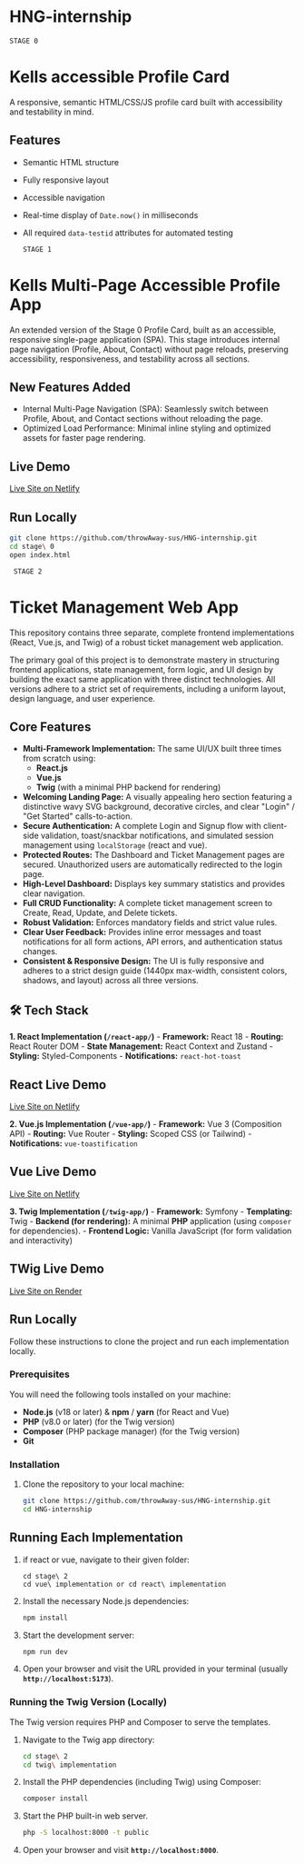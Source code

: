# HNG-internship

    STAGE 0
     
# Kells accessible Profile Card

A responsive, semantic HTML/CSS/JS profile card built with accessibility and testability in mind.

## Features
- Semantic HTML structure
- Fully responsive layout
- Accessible navigation
- Real-time display of `Date.now()` in milliseconds
- All required `data-testid` attributes for automated testing

      STAGE 1

# Kells Multi-Page Accessible Profile App

An extended version of the Stage 0 Profile Card, built as an accessible, responsive single-page application (SPA).
This stage introduces internal page navigation (Profile, About, Contact) without page reloads, preserving accessibility, responsiveness, and testability across all sections.

## New Features Added
- Internal Multi-Page Navigation (SPA): Seamlessly switch between Profile, About, and Contact sections without reloading the page.
- Optimized Load Performance: Minimal inline styling and optimized assets for faster page rendering.

## Live Demo
[Live Site on Netlify](https://kells-hng-stage1.netlify.app/)

## Run Locally
```bash
git clone https://github.com/throwAway-sus/HNG-internship.git
cd stage\ 0
open index.html
```

     STAGE 2

# Ticket Management Web App

This repository contains three separate, complete frontend implementations (React, Vue.js, and Twig) of a robust ticket management web application.

The primary goal of this project is to demonstrate mastery in structuring frontend applications, state management, form logic, and UI design by building the exact same application with three distinct technologies. All versions adhere to a strict set of requirements, including a uniform layout, design language, and user experience.

## Core Features

- **Multi-Framework Implementation:** The same UI/UX built three times from scratch using:
    - **React.js**
    - **Vue.js**
    - **Twig** (with a minimal PHP backend for rendering)
- **Welcoming Landing Page:** A visually appealing hero section featuring a distinctive wavy SVG background, decorative circles, and clear "Login" / "Get Started" calls-to-action.
- **Secure Authentication:** A complete Login and Signup flow with client-side validation, toast/snackbar notifications, and simulated session management using `localStorage` (react and vue).
- **Protected Routes:** The Dashboard and Ticket Management pages are secured. Unauthorized users are automatically redirected to the login page.
- **High-Level Dashboard:** Displays key summary statistics and provides clear navigation.
- **Full CRUD Functionality:** A complete ticket management screen to Create, Read, Update, and Delete tickets.
- **Robust Validation:** Enforces mandatory fields and strict value rules.
- **Clear User Feedback:** Provides inline error messages and toast notifications for all form actions, API errors, and authentication status changes.
- **Consistent & Responsive Design:** The UI is fully responsive and adheres to a strict design guide (1440px max-width, consistent colors, shadows, and layout) across all three versions.

## 🛠 Tech Stack

 **1. React Implementation (`/react-app/`)**
    - **Framework:** React 18
    - **Routing:** React Router DOM
    - **State Management:** React Context and Zustand
    - **Styling:** Styled-Components
    - **Notifications:** `react-hot-toast`

## React Live Demo
[Live Site on Netlify](https://kells-hng-stage2-reactimpt.netlify.app/)

**2. Vue.js Implementation (`/vue-app/`)**
    - **Framework:** Vue 3 (Composition API)
    - **Routing:** Vue Router
    - **Styling:** Scoped CSS (or Tailwind)
    - **Notifications:** `vue-toastification`

## Vue Live Demo
[Live Site on Netlify](https://kells-hng-stage2-vueimpt.netlify.app/)

 **3. Twig Implementation (`/twig-app/`)**
    - **Framework:** Symfony
    - **Templating:** Twig
    - **Backend (for rendering):** A minimal **PHP** application (using `composer` for dependencies).
    - **Frontend Logic:** Vanilla JavaScript (for form validation and interactivity)

## TWig Live Demo
[Live Site on Render]()
    

## Run Locally

Follow these instructions to clone the project and run each implementation locally.

### Prerequisites

You will need the following tools installed on your machine:

* **Node.js** (v18 or later) & **npm** / **yarn** (for React and Vue)
* **PHP** (v8.0 or later) (for the Twig version)
* **Composer** (PHP package manager) (for the Twig version)
* **Git**

### Installation

1.  Clone the repository to your local machine:
    ```sh
    git clone https://github.com/throwAway-sus/HNG-internship.git
    cd HNG-internship
    ```
## Running Each Implementation
    
1. if react or vue, navigate to their given folder:
    ```
    cd stage\ 2 
    cd vue\ implementation or cd react\ implementation
    ```
2.  Install the necessary Node.js dependencies:
    ```sh
    npm install
    ```
3.  Start the development server:
    ```sh
    npm run dev
    ```
4.  Open your browser and visit the URL provided in your terminal (usually **`http://localhost:5173`**).

### Running the Twig Version (Locally)

The Twig version requires PHP and Composer to serve the templates.

1.  Navigate to the Twig app directory:
    ```sh
    cd stage\ 2
    cd twig\ implementation
    ```
2.  Install the PHP dependencies (including Twig) using Composer:
    ```sh
    composer install
    ```
3.  Start the PHP built-in web server.
    ```sh
    php -S localhost:8000 -t public
    ```
4.  Open your browser and visit **`http://localhost:8000`**.
